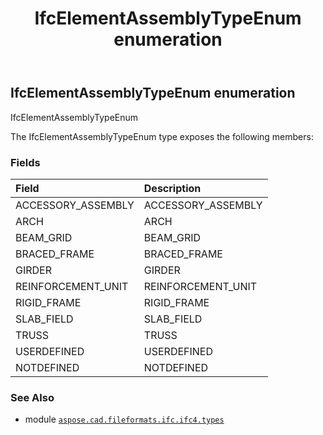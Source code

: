 ﻿---
title: IfcElementAssemblyTypeEnum enumeration
second_title: Aspose.CAD for Python via .NET API References
description: 
type: docs
weight: 2670
url: /aspose.cad.fileformats.ifc.ifc4.types/ifcelementassemblytypeenum/
is_root: false
---

## IfcElementAssemblyTypeEnum enumeration

IfcElementAssemblyTypeEnum



The IfcElementAssemblyTypeEnum type exposes the following members:

### Fields
| Field | Description |
| :- | :- |
| ACCESSORY_ASSEMBLY | ACCESSORY_ASSEMBLY |
| ARCH | ARCH |
| BEAM_GRID | BEAM_GRID |
| BRACED_FRAME | BRACED_FRAME |
| GIRDER | GIRDER |
| REINFORCEMENT_UNIT | REINFORCEMENT_UNIT |
| RIGID_FRAME | RIGID_FRAME |
| SLAB_FIELD | SLAB_FIELD |
| TRUSS | TRUSS |
| USERDEFINED | USERDEFINED |
| NOTDEFINED | NOTDEFINED |



### See Also
* module [`aspose.cad.fileformats.ifc.ifc4.types`](..)
